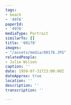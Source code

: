 ```yaml
---
tags:
- beach
- '4976'
paperId:
- '4976'
mediaType: Portrait
similarTo: []
title: '00178'
images:
- "/assets/media/00178.JPG"
relatedPeople:
- Julie Wilson
caption: ''
date: 1950-07-31T23:00:00Z
dateApprox: true
location: ''
description: ''
transcription: ''

---
```

